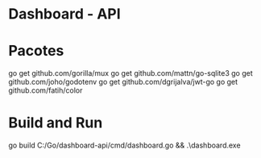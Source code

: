 # Dashboard - API #

# Pacotes
go get github.com/gorilla/mux
go get github.com/mattn/go-sqlite3
go get github.com/joho/godotenv
go get github.com/dgrijalva/jwt-go
go get github.com/fatih/color

# Build and Run
go build C:/Go/dashboard-api/cmd/dashboard.go && .\dashboard.exe
